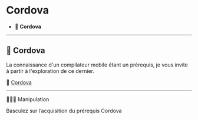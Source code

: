 # Cordova

*  🔖 **Cordova**

___

## 📑 Cordova

La connaissance d'un compilateur mobile étant un prérequis, je vous invite à partir à l'exploration de ce dernier.

🔗 [Cordova](https://github.com/seeren-training/Cordova)

___

👨🏻‍💻 Manipulation

Basculez sur l’acquisition du prérequis Cordova